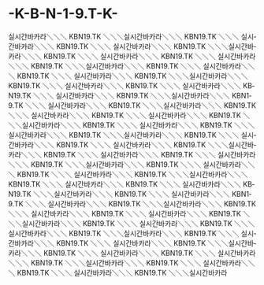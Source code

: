-K-B-N-1-9.T-K-
===============

실­시­간­바­카­라＼＼＼   K­B­N­1­9.T­K   ＼＼＼실­시­간­바­카­라＼＼＼   K­B­N­1­9.T­K   ＼＼＼    실­시­간­바­카­라＼＼＼   K­B­N­1­9.T­K   ＼＼＼   실­시­간­바­카­라＼＼＼   K­B­N­1­9.T­K   ＼＼＼실­시­간­바­카­라＼＼＼   K­B­N­1­9.T­K   ＼＼＼    실­시­간­바­카­라＼＼＼   K­B­N­1­9.T­K   ＼＼＼   실­시­간­바­카­라＼＼＼   K­B­N­1­9.T­K   ＼＼＼실­시­간­바­카­라＼＼＼   K­B­N­1­9.T­K   ＼＼＼    실­시­간­바­카­라＼＼＼   K­B­N­1­9.T­K   ＼＼＼   실­시­간­바­카­라＼＼＼   K­B­N­1­9.T­K   ＼＼＼실­시­간­바­카­라＼＼＼   K­B­N­1­9.T­K   ＼＼＼    실­시­간­바­카­라＼＼＼   K­B­N­1­9.T­K   ＼＼＼   실­시­간­바­카­라＼＼＼   K­B­N­1­9.T­K   ＼＼＼  실­시­간­바­카­라＼＼＼   K­B­N­1­9.T­K   ＼＼＼실­시­간­바­카­라＼＼＼   K­B­N­1­9.T­K   ＼＼＼    실­시­간­바­카­라＼＼＼   K­B­N­1­9.T­K   ＼＼＼실­시­간­바­카­라＼＼＼   K­B­N­1­9.T­K   ＼＼＼    실­시­간­바­카­라＼＼＼   K­B­N­1­9.T­K   ＼＼＼  실­시­간­바­카­라＼＼＼   K­B­N­1­9.T­K   ＼＼＼실­시­간­바­카­라＼＼＼   K­B­N­1­9.T­K   ＼＼＼    실­시­간­바­카­라＼＼＼   K­B­N­1­9.T­K   ＼＼＼   실­시­간­바­카­라＼＼＼   K­B­N­1­9.T­K   ＼＼＼실­시­간­바­카­라＼＼＼   K­B­N­1­9.T­K   ＼＼＼    실­시­간­바­카­라＼＼＼   K­B­N­1­9.T­K   ＼＼＼   실­시­간­바­카­라＼＼＼   K­B­N­1­9.T­K   ＼＼＼실­시­간­바­카­라＼＼＼   K­B­N­1­9.T­K   ＼＼＼    실­시­간­바­카­라＼＼＼   K­B­N­1­9.T­K   ＼＼＼   실­시­간­바­카­라＼＼＼   K­B­N­1­9.T­K   ＼＼＼실­시­간­바­카­라＼＼＼   K­B­N­1­9.T­K   ＼＼＼    실­시­간­바­카­라＼＼＼   K­B­N­1­9.T­K   ＼＼＼   실­시­간­바­카­라＼＼＼   K­B­N­1­9.T­K   ＼＼＼실­시­간­바­카­라＼＼＼   K­B­N­1­9.T­K   ＼＼＼    실­시­간­바­카­라＼＼＼   K­B­N­1­9.T­K   ＼＼＼   실­시­간­바­카­라＼＼＼   K­B­N­1­9.T­K   ＼＼＼실­시­간­바­카­라＼＼＼   K­B­N­1­9.T­K   ＼＼＼    실­시­간­바­카­라＼＼＼   K­B­N­1­9.T­K   ＼＼＼   실­시­간­바­카­라＼＼＼   K­B­N­1­9.T­K   ＼＼＼실­시­간­바­카­라＼＼＼   K­B­N­1­9.T­K   ＼＼＼    실­시­간­바­카­라＼＼＼   K­B­N­1­9.T­K   ＼＼＼   실­시­간­바­카­라＼＼＼   K­B­N­1­9.T­K   ＼＼＼실­시­간­바­카­라＼＼＼   K­B­N­1­9.T­K   ＼＼＼    실­시­간­바­카­라＼＼＼   K­B­N­1­9.T­K   ＼＼＼   실­시­간­바­카­라＼＼＼   K­B­N­1­9.T­K   ＼＼＼실­시­간­바­카­라＼＼＼   K­B­N­1­9.T­K   ＼＼＼    실­시­간­바­카­라＼＼＼   K­B­N­1­9.T­K   ＼＼＼   실­시­간­바­카­라＼＼＼   K­B­N­1­9.T­K   ＼＼＼실­시­간­바­카­라＼＼＼   K­B­N­1­9.T­K   ＼＼＼    실­시­간­바­카­라＼＼＼   K­B­N­1­9.T­K   ＼＼＼   실­시­간­바­카­라＼＼＼   K­B­N­1­9.T­K   ＼＼＼실­시­간­바­카­라＼＼＼   K­B­N­1­9.T­K   ＼＼＼    실­시­간­바­카­라＼＼＼   K­B­N­1­9.T­K   ＼＼＼   실­시­간­바­카­라＼＼＼   K­B­N­1­9.T­K   ＼＼＼실­시­간­바­카­라
